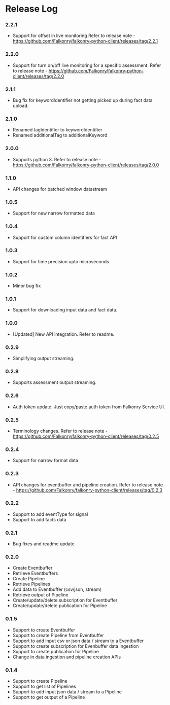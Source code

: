 # Release Log

### 2.2.1
* Support for offset in live monitoring Refer to release note - https://github.com/Falkonry/falkonry-python-client/releases/tag/2.2.1

### 2.2.0
* Support for turn on/off live monitoring for a specific assessment. Refer to release note - https://github.com/Falkonry/falkonry-python-client/releases/tag/2.2.0

### 2.1.1
* Bug fix for keywordIdentifier not getting picked up during fact data upload.

### 2.1.0
* Renamed tagIdentifier to keywordIdentifier
* Renamed additionalTag to additionalKeyword

### 2.0.0
* Supports python 3. Refer to release note - https://github.com/Falkonry/falkonry-python-client/releases/tag/2.0.0

### 1.1.0
* API changes for batched window datastream

### 1.0.5
* Support for new narrow formatted data

### 1.0.4
* Support for custom column identifiers for fact API

### 1.0.3
* Support for time precision upto microseconds

### 1.0.2
* Minor bug fix

### 1.0.1
* Support for downloading input data and fact data.

### 1.0.0
* [Updated] New API integration. Refer to readme.

### 0.2.9
* Simplifying output streaming.

### 0.2.8
* Supports assessment output streaming.

### 0.2.6
* Auth token update: Just copy/paste auth token from Falkonry Service UI.

### 0.2.5
* Terminology changes. Refer to release note - https://github.com/Falkonry/falkonry-python-client/releases/tag/0.2.5

### 0.2.4
* Support for narrow format data

### 0.2.3
* API changes for eventbuffer and pipeline creation. Refer to release note - https://github.com/Falkonry/falkonry-python-client/releases/tag/0.2.3

### 0.2.2
* Support to add eventType for signal
* Support to add facts data

### 0.2.1
* Bug fixes and readme update

### 0.2.0
* Create Eventbuffer
* Retrieve Eventbuffers
* Create Pipeline
* Retrieve Pipelines
* Add data to Eventbuffer (csv/json, stream)
* Retrieve output of Pipeline
* Create/update/delete subscription for Eventbuffer
* Create/update/delete publication for Pipeline

### 0.1.5
* Support to create Eventbuffer
* Support to create Pipeline from Eventbuffer
* Support to add input csv or json data / stream to a Eventbuffer
* Support to create subscription for Evenbuffer data ingestion
* Support to create publication for Pipeline
* Change in data ingestion and pipeline creation APIs

### 0.1.4
* Support to create Pipeline
* Support to get list of Pipelines
* Support to add input json data / stream to a Pipeline
* Support to get output of a Pipeline